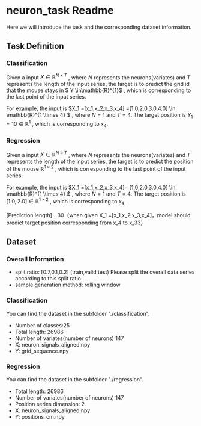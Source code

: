 # neuron_task Readme

Here we will introduce the task and the corresponding dataset information.

## Task Definition

### Classification

Given a input $X \in \mathbb{R}^{N \times T}$ , where $N$ represents the neurons(variates) and $T$ represents the length of the input series, the target is to predict  the grid id that the mouse stays in $ Y \in\mathbb{R}^{1}$ , which is corresponding to the last point of the input series.

For example, the input is $X_1 =[x_1,x_2,x_3,x_4] =[1.0,2.0,3.0,4.0] \in \mathbb{R}^{1 \times 4} $ , where $N = 1$ and $T = 4$.  The target position is  $Y_1 = 10 \in \mathbb{R}^{1 }$ , which is corresponding to $x_4$. 

### Regression

Given a input $X \in \mathbb{R}^{N \times T}$ , where $N$ represents the neurons(variates) and $T$ represents the length of the input series, the target is to predict the position of the mouse  $\mathbb{R}^{1 \times 2}$ , which is corresponding to the last point of the input series.

For example, the input is $X_1 =[x_1,x_2,x_3,x_4]= [1.0,2.0,3.0,4.0] \in \mathbb{R}^{1 \times 4} $ , where $N = 1$ and $T = 4$. The target position is  $[1.0,2.0] \in \mathbb{R}^{1 \times 2}$ , which is corresponding to $x_4$. 

[Prediction length]：30（when given X_1 =[x_1,x_2,x_3,x_4]，model should predict target position corresponding from x_4 to x_33）

## Dataset

### Overall Information

- split ratio: [0.7,0.1,0.2] (train,valid,test) Please split the overall data series according to this split ratio.
- sample generation method: rolling window

### Classification

You can find the dataset in the subfolder "./classification".

- Number of classes:25
- Total length: 26986
- Number of variates(number of neurons) 147
- X: neuron_signals_aligned.npy 
- Y: grid_sequence.npy

### Regression

You can find the dataset in the subfolder "./regression".

- Total length: 26986
- Number of variates(number of neurons) 147
- Position series dimension: 2
- X: neuron_signals_aligned.npy 
- Y: positions_cm.npy



